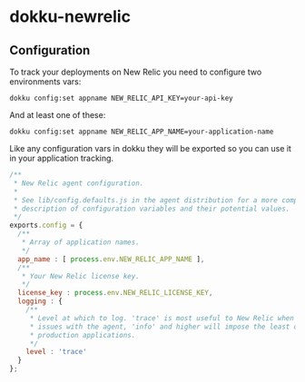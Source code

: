 # dokku-newrelic

## Configuration

To track your deployments on New Relic you need to configure two environments vars:

    dokku config:set appname NEW_RELIC_API_KEY=your-api-key

And at least one of these:

    dokku config:set appname NEW_RELIC_APP_NAME=your-application-name

Like any configuration vars in dokku they will be exported so you can use it in your
application tracking.

```js
/**
 * New Relic agent configuration.
 *
 * See lib/config.defaults.js in the agent distribution for a more complete
 * description of configuration variables and their potential values.
 */
exports.config = {
  /**
   * Array of application names.
   */
  app_name : [ process.env.NEW_RELIC_APP_NAME ],
  /**
   * Your New Relic license key.
   */
  license_key : process.env.NEW_RELIC_LICENSE_KEY,
  logging : {
    /**
     * Level at which to log. 'trace' is most useful to New Relic when diagnosing
     * issues with the agent, 'info' and higher will impose the least overhead on
     * production applications.
     */
    level : 'trace'
  }
};
```


